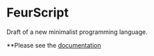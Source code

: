 # FeurScript
Draft of a new minimalist programming language.

**Please see the [documentation](https://github.com/Feur-company/FeurScript/tree/main/documentation)
